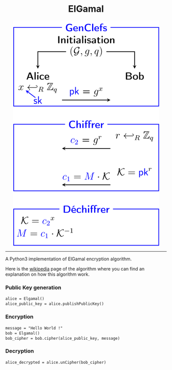 <div align="center">
  <h1>ElGamal</h1>
  <img src="illustration.svg">
</div>

-----------------

A Python3 implementation of ElGamal encryption algorithm.

Here is the <a href="https://en.wikipedia.org/wiki/ElGamal_encryption">wikipedia</a> page of the algorithm where you can find an explanation on how this algorithm work.

### Public Key generation
```
alice = Elgamal()
alice_public_key = alice.publishPublicKey()
```
### Encryption
```
message = "Hello World !"
bob = Elgamal()
bob_cipher = bob.cipher(alice_public_key, message)
```

### Decryption
```    
alice_decrypted = alice.unCipher(bob_cipher)
```
